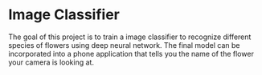 # Image Classifier
The goal of this project is to train a image classifier to recognize different species of flowers using deep neural network. The final model can be incorporated into a phone application that tells you the name of the flower your camera is looking at.

